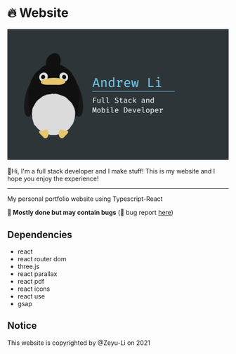 # 🔥 Website

[![preview](public/preview.png)](https://website-zeyu-li.vercel.app/)

<!--- Figma: https://www.figma.com/file/mkZXmrdOTVMlf9WKscBTjd/Portfolio-Website --->

👋Hi, I'm a full stack developer and I make stuff! This is my website and I hope you enjoy the experience! 

---

My personal portfolio website using Typescript-React

**🚧 Mostly done but may contain bugs** (🐛 bug report [here](https://github.com/Zeyu-Li/lit-website/issues))

## Dependencies

* react
* react router dom
* three.js
* react parallax
* react pdf
* react icons
* react use
* gsap

## Notice

This website is copyrighted by @Zeyu-Li on 2021

